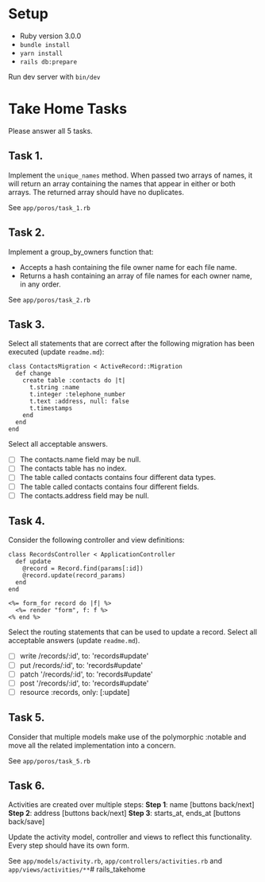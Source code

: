 # Setup

- Ruby version 3.0.0
- `bundle install`
- `yarn install`
- `rails db:prepare`

Run dev server with `bin/dev`

# Take Home Tasks
Please answer all 5 tasks.

## Task 1.
Implement the `unique_names` method. When passed two arrays of names, it will return an array containing the names that appear in either or both arrays. The returned array should have no duplicates.

See `app/poros/task_1.rb`

## Task 2.
Implement a group_by_owners function that:
- Accepts a hash containing the file owner name for each file name.
- Returns a hash containing an array of file names for each owner name, in any order.

See `app/poros/task_2.rb`

## Task 3.
Select all statements that are correct after the following migration has been executed (update `readme.md`):
```
class ContactsMigration < ActiveRecord::Migration
  def change
    create table :contacts do |t|
      t.string :name
      t.integer :telephone_number
      t.text :address, null: false
      t.timestamps
    end
  end
end
```

Select all acceptable answers.
- [ ] The contacts.name field may be null.
- [ ] The contacts table has no index.
- [ ] The table called contacts contains four different data types.
- [ ] The table called contacts contains four different fields.
- [ ] The contacts.address field may be null.

## Task 4.
Consider the following controller and view definitions:

```
class RecordsController < ApplicationController
  def update
    @record = Record.find(params[:id])
    @record.update(record_params)
  end
end
```

```
<%= form_for record do |f| %>
  <%= render "form", f: f %>
<% end %>
```

Select the routing statements that can be used to update a record. Select all acceptable answers (update `readme.md`).
- [ ] write /records/:id', to: 'records#update'
- [ ] put /records/:id', to: 'records#update'
- [ ] patch '/records/:id', to: 'records#update'
- [ ] post '/records/:id', to: 'records#update'
- [ ] resource :records, only: [:update]

## Task 5.
Consider that multiple models make use of the polymorphic :notable and move all the related implementation into a concern.

See `app/poros/task_5.rb`

## Task 6.
Activities are created over multiple steps:
**Step 1**: name [buttons back/next]
**Step 2**: address [buttons back/next]
**Step 3**: starts_at, ends_at [buttons back/save]

Update the activity model, controller and views to reflect this functionality. Every step should have its own form.

See `app/models/activity.rb`, `app/controllers/activities.rb` and `app/views/activities/**`# rails_takehome
